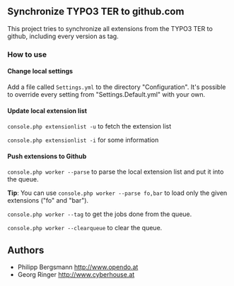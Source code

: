 ## Synchronize TYPO3 TER to github.com ##

This project tries to synchronize all extensions from the TYPO3 TER to github, including every version as tag.

### How to use ###

#### Change local settings ####
Add a file called `Settings.yml` to the directory "Configuration". It's possible to override every setting from "Settings.Default.yml" with your own.

#### Update local extension list ####
`console.php extensionlist -u` to fetch the extension list

`console.php extensionlist -i` for some information

#### Push extensions to Github ####
`console.php worker --parse` to parse the local extension list and put it into the queue.

**Tip**: You can use `console.php worker --parse fo,bar` to load only the given extensions ("fo" and "bar").

`console.php worker --tag` to get the jobs done from the queue.

`console.php worker --clearqueue` to clear the queue.


## Authors ##
- Philipp Bergsmann http://www.opendo.at
- Georg Ringer http://www.cyberhouse.at